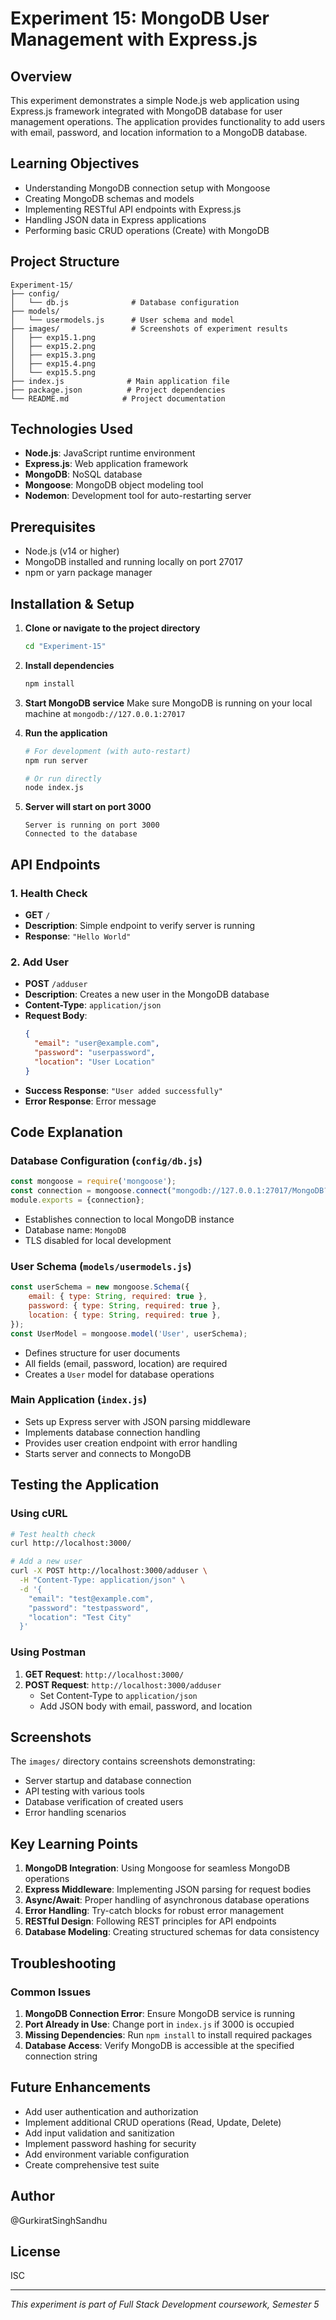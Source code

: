 # Experiment 15: MongoDB User Management with Express.js

## Overview
This experiment demonstrates a simple Node.js web application using Express.js framework integrated with MongoDB database for user management operations. The application provides functionality to add users with email, password, and location information to a MongoDB database.

## Learning Objectives
- Understanding MongoDB connection setup with Mongoose
- Creating MongoDB schemas and models
- Implementing RESTful API endpoints with Express.js
- Handling JSON data in Express applications
- Performing basic CRUD operations (Create) with MongoDB

## Project Structure
```
Experiment-15/
├── config/
│   └── db.js              # Database configuration
├── models/
│   └── usermodels.js      # User schema and model
├── images/                # Screenshots of experiment results
│   ├── exp15.1.png
│   ├── exp15.2.png
│   ├── exp15.3.png
│   ├── exp15.4.png
│   └── exp15.5.png
├── index.js              # Main application file
├── package.json          # Project dependencies
└── README.md            # Project documentation
```

## Technologies Used
- **Node.js**: JavaScript runtime environment
- **Express.js**: Web application framework
- **MongoDB**: NoSQL database
- **Mongoose**: MongoDB object modeling tool
- **Nodemon**: Development tool for auto-restarting server

## Prerequisites
- Node.js (v14 or higher)
- MongoDB installed and running locally on port 27017
- npm or yarn package manager

## Installation & Setup

1. **Clone or navigate to the project directory**
   ```bash
   cd "Experiment-15"
   ```

2. **Install dependencies**
   ```bash
   npm install
   ```

3. **Start MongoDB service**
   Make sure MongoDB is running on your local machine at `mongodb://127.0.0.1:27017`

4. **Run the application**
   ```bash
   # For development (with auto-restart)
   npm run server
   
   # Or run directly
   node index.js
   ```

5. **Server will start on port 3000**
   ```
   Server is running on port 3000
   Connected to the database
   ```

## API Endpoints

### 1. Health Check
- **GET** `/`
- **Description**: Simple endpoint to verify server is running
- **Response**: `"Hello World"`

### 2. Add User
- **POST** `/adduser`
- **Description**: Creates a new user in the MongoDB database
- **Content-Type**: `application/json`
- **Request Body**:
  ```json
  {
    "email": "user@example.com",
    "password": "userpassword",
    "location": "User Location"
  }
  ```
- **Success Response**: `"User added successfully"`
- **Error Response**: Error message

## Code Explanation

### Database Configuration (`config/db.js`)
```javascript
const mongoose = require('mongoose');
const connection = mongoose.connect("mongodb://127.0.0.1:27017/MongoDB?tls=false")
module.exports = {connection};
```
- Establishes connection to local MongoDB instance
- Database name: `MongoDB`
- TLS disabled for local development

### User Schema (`models/usermodels.js`)
```javascript
const userSchema = new mongoose.Schema({
    email: { type: String, required: true },
    password: { type: String, required: true },
    location: { type: String, required: true },
});
const UserModel = mongoose.model('User', userSchema);
```
- Defines structure for user documents
- All fields (email, password, location) are required
- Creates a `User` model for database operations

### Main Application (`index.js`)
- Sets up Express server with JSON parsing middleware
- Implements database connection handling
- Provides user creation endpoint with error handling
- Starts server and connects to MongoDB

## Testing the Application

### Using cURL
```bash
# Test health check
curl http://localhost:3000/

# Add a new user
curl -X POST http://localhost:3000/adduser \
  -H "Content-Type: application/json" \
  -d '{
    "email": "test@example.com",
    "password": "testpassword",
    "location": "Test City"
  }'
```

### Using Postman
1. **GET Request**: `http://localhost:3000/`
2. **POST Request**: `http://localhost:3000/adduser`
   - Set Content-Type to `application/json`
   - Add JSON body with email, password, and location

## Screenshots
The `images/` directory contains screenshots demonstrating:
- Server startup and database connection
- API testing with various tools
- Database verification of created users
- Error handling scenarios

## Key Learning Points

1. **MongoDB Integration**: Using Mongoose for seamless MongoDB operations
2. **Express Middleware**: Implementing JSON parsing for request bodies
3. **Async/Await**: Proper handling of asynchronous database operations
4. **Error Handling**: Try-catch blocks for robust error management
5. **RESTful Design**: Following REST principles for API endpoints
6. **Database Modeling**: Creating structured schemas for data consistency

## Troubleshooting

### Common Issues
1. **MongoDB Connection Error**: Ensure MongoDB service is running
2. **Port Already in Use**: Change port in `index.js` if 3000 is occupied
3. **Missing Dependencies**: Run `npm install` to install required packages
4. **Database Access**: Verify MongoDB is accessible at the specified connection string

## Future Enhancements
- Add user authentication and authorization
- Implement additional CRUD operations (Read, Update, Delete)
- Add input validation and sanitization
- Implement password hashing for security
- Add environment variable configuration
- Create comprehensive test suite

## Author
@GurkiratSinghSandhu

## License
ISC

---
*This experiment is part of Full Stack Development coursework, Semester 5*